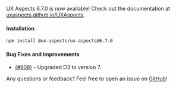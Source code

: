UX Aspects 6.7.0 is now available! Check out the documentation at [uxaspects.github.io/UXAspects](https://uxaspects.github.io/UXAspects).

#### Installation
```bash
npm install @ux-aspects/ux-aspects@6.7.0
```

#### Bug Fixes and Improvements
* [(#908)](https://github.houston.softwaregrp.net/caf/ux-aspects-micro-focus/issues/908) - Upgraded D3 to version 7.

Any questions or feedback? Feel free to open an issue on [GitHub](https://github.com/UXAspects/UXAspects/issues)!
